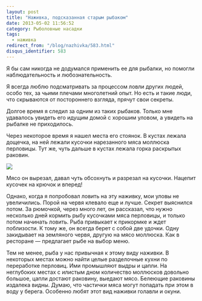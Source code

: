 ```yaml
---
layout: post
title: "Наживка, подсказанная старым рыбаком"
date: 2013-05-02 11:56:52
category: Рыболовные насадки
tags:
  - наживка
redirect_from: "/blog/nazhivka/583.html"
disqus_identifier: 583
---
```

Я бы сам никогда не додумался применить ее для рыбалки, но помогли
наблюдательность и любознательность.

Я всегда люблю подсматривать за процессом ловли других людей, особо тех,
за чьими плечами многолетний опыт. Но есть и такие люди, что скрываются
от постороннего взгляда, прячут свои секреты.

Долгое время я следил за одним из таких рыбаков. Только мне удавалось
увидеть его идущим домой с хорошим уловом, а увидеть на рыбалке не
приходилось.

Через некоторое время я нашел места его стоянок. В кустах лежала
дощечка, на ней лежали кусочки нарезанного мяса моллюска перловицы. Тут
же, чуть дальше в кустах лежала горка раскрытых раковин.

![](http://fishingguru.ru/uploads/images/00/00/01/2013/10/12/543787.jpg)

Мясо он вырезал, давал чуть обсохнуть и разрезал на кусочки. Нацепит
кусочек на крючок и вперед!

Однако, когда я попробовал ловить на эту наживку, мои уловы не
увеличились. Порой на червя клевало еще и лучше. Секрет выяснился потом.
За рюмочкой, через много лет, он рассказал, что нужно несколько дней
кормить рыбу кусочками мяса перловицы, и только потом начинать ловить.
Рыба привыкает к прикормке и ждет поблизости. К тому же, он всегда берет
с собой две удочки. Одну закидывает на земляного червя, другую на мясо
моллюска. Как в ресторане — предлагает рыбе на выбор меню.

Тем не менее, рыба у нас привычная к этому виду наживки. В некоторых
местах можно найти целые разделочные кухни по переработке перловиц. Ими
промышляют выдры и цапли. На неглубоких местах с илистым дном количество
моллюсков довольно большое, цапли достают раковину, выедают мясо.
Белеющие раковины издалека видны. Думаю, что частички мяса могут
попадать при этом в воду у берега. Особенно любят этот вид наживки
голавли и окуни.

